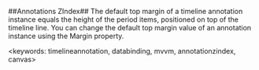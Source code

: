 ##Annotations ZIndex##
The default top margin of a timeline annotation instance equals the height of the period items, positioned on top of the timeline line. You can change the default top margin value of an annotation instance using the Margin property.

<keywords: timelineannotation, databinding, mvvm, annotationzindex, canvas>